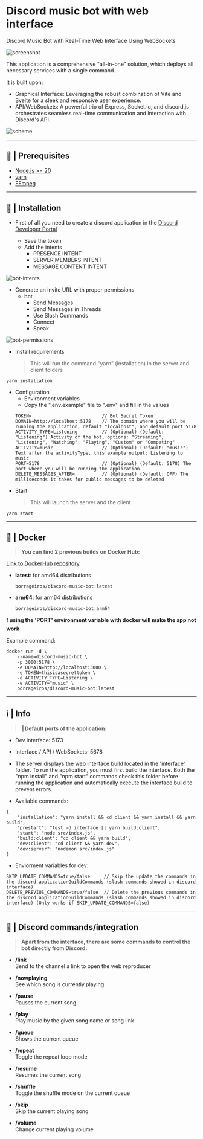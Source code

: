 
# Discord music bot with web interface

Discord Music Bot with Real-Time Web Interface Using WebSockets

![screenshot](./readme/screenshot.jpg)

This application is a comprehensive "all-in-one" solution, which deploys all necessary services with a single command.

It is built upon:

- Graphical Interface: Leveraging the robust combination of Vite and Svelte for a sleek and responsive user experience.
- API/WebSockets: A powerful trio of Express, Socket.io, and discord.js orchestrates seamless real-time communication and interaction with Discord's API.

![scheme](./readme/scheme.png)  


***  


## 🚧 | Prerequisites
- [Node.js >= 20](https://nodejs.org/en/download/)
- [yarn](https://classic.yarnpkg.com/lang/en/docs/install/#windows-stable)
- [FFmpeg](https://ffmpeg.org/download.html)  


***  


## 📝 | Installation

- First of all you need to create a discord application in the [Discord Developer Portal](https://discord.com/developers/applications)

    - Save the token
    - Add the intents
        - PRESENCE INTENT
        - SERVER MEMBERS INTENT
        - MESSAGE CONTENT INTENT  


![bot-intents](./readme/bot_intents.jpg)  


   - Generate an invite URL with proper permissions
       - bot
            - Send Messages
            - Send Messages in Threads
            - Use Slash Commands
            - Connect
            - Speak  


![bot-permissions](./readme/bot_permissions.png)

- Install requirements
    > This will run the command "yarn" (installation) in the server and client folders
```
yarn installation
```

- Configuration
    - Environment variables
    - Copy the ".env.example" file to ".env" and fill in the values
    ```
    TOKEN=                          // Bot Secret Token
    DOMAIN=http://localhost:5178    // The domain where you will be running the application, default "localhost", and default port 5178
    ACTIVITY_TYPE=Listening         // (Optional) (Default: "Listening") Activity of the bot, options: "Streaming", "Listening", "Watching", "Playing", "Custom" or "Competing"
    ACTIVITY=music                  // (Optional) (Default: "music") Text after the activityType, this example output: Listening to music
    PORT=5178                       // (Optional) (Default: 5178) The port where you will be running the application
    DELETE_MESSAGES_AFTER=          // (Optional) (Default: OFF) The milliseconds it takes for public messages to be deleted
    ```
- Start
    > This will launch the server and the client
```
yarn start
```  


***  


## 🐳 | Docker
> **You can find 2 previous builds on Docker Hub:**  

[Link to DockerHub repository](https://hub.docker.com/repository/docker/borrageiros/discord-music-bot/tags)

- **latest**: for amd64 distributions  
    ```
    borrageiros/discord-music-bot:latest
    ```

- **arm64**: for arm64 distributions  
    ```
    borrageiros/discord-music-bot:arm64
    ```  

❗ **using the 'PORT' environment variable with docker will make the app not work**

Example command:

```
docker run -d \
    --name=discord-music-bot \
    -p 3000:5178 \
    -e DOMAIN=http://localhost:3000 \
    -e TOKEN=thisisasecrettoken \
    -e ACTIVITY_TYPE=Listening \
    -e ACTIVITY="music" \
    borrageiros/discord-music-bot:latest
```  


***  


## ℹ | Info
> **🔴Default ports of the application:**

- Dev interface: 5173

- Interface / API / WebSockets: 5678

- The server displays the web interface build located in the 'interface' folder. To run the application, you must first build the interface. Both the "npm install" and "npm start" commands check this folder before running the application and automatically execute the interface build to prevent errors.

- Avaliable commands:

```
{
    "installation": "yarn install && cd client && yarn install && yarn build",
    "prestart": "test -d interface || yarn build:client",
    "start": "node src/index.js",
    "build:client": "cd client && yarn build",
    "dev:client": "cd client && yarn dev",
    "dev:server": "nodemon src/index.js"
}
```  

- Enviorment variables for dev:  

```
SKIP_UPDATE_COMMANDS=true/false     // Skip the update the commands in the discord applicationGuildCommands (slash commands showed in discord interface)
DELETE_PREVIUS_COMMANDS=true/false  // Delete the previous commands in the discord applicationGuildCommands (slash commands showed in discord interface) (Only works if SKIP_UPDATE_COMMANDS=false)
```  

***


## 👾 | Discord commands/integration
> **Apart from the interface, there are some commands to control the bot directly from Discord:**  

- **/link**  
    Send to the channel a link to open the web reproducer

- **/nowplaying**  
    See which song is currently playing

- **/pause**  
    Pauses the current song

- **/play**  
    Play music by the given song name or song link

- **/queue**  
    Shows the current queue

- **/repeat**  
    Toggle the repeat loop mode

- **/resume**  
    Resumes the current song

- **/shuffle**  
    Toggle the shuffle mode on the current queue

- **/skip**  
    Skip the current playing song

- **/volume**  
    Change current playing volume
